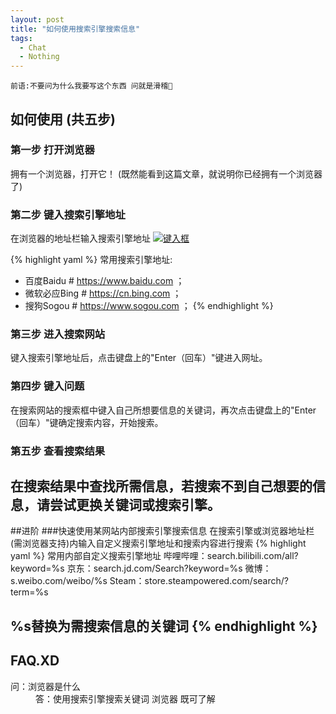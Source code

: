 ```yaml
---
layout: post
title: "如何使用搜索引擎搜索信息"
tags:
  - Chat
  - Nothing
---
```


`前语:不要问为什么我要写这个东西 问就是滑稽🤣`
## 如何使用 (共五步)
### 第一步 打开浏览器

拥有一个浏览器，打开它！
(既然能看到这篇文章，就说明你已经拥有一个浏览器了)

### 第二步 键入搜索引擎地址
在浏览器的地址栏输入搜索引擎地址
<a href="{{ site.url }}/images/post1-2.png"><img src="{{ site.url }}/images/post1-2.png" alt="键入框"></a>  

{% highlight yaml %}
常用搜索引擎地址:
- 百度Baidu # https://www.baidu.com ；
- 微软必应Bing # https://cn.bing.com ；
- 搜狗Sogou # https://www.sogou.com ；
{% endhighlight %}

### 第三步 进入搜索网站
键入搜索引擎地址后，点击键盘上的"Enter（回车）"键进入网址。

### 第四步 键入问题
在搜索网站的搜索框中键入自己所想要信息的关键词，再次点击键盘上的"Enter（回车）"键确定搜索内容，开始搜索。

### 第五步 查看搜索结果
在搜索结果中查找所需信息，若搜索不到自己想要的信息，请尝试更换关键词或搜索引擎。
---


##进阶
###快速使用某网站内部搜索引擎搜索信息
在搜索引擎或浏览器地址栏(需浏览器支持)内输入自定义搜索引擎地址和搜索内容进行搜索
{% highlight yaml %}
常用内部自定义搜索引擎地址
哔哩哔哩：search.bilibili.com/all?keyword=%s
京东：search.jd.com/Search?keyword=%s
微博：s.weibo.com/weibo/%s
Steam：store.steampowered.com/search/?term=%s

%s替换为需搜索信息的关键词
{% endhighlight %}
---

## FAQ.XD
 <dl>
  <dt>问：浏览器是什么</dt>
  <dd>答：使用搜索引擎搜索关键词 浏览器 既可了解</dd>
</dl>

